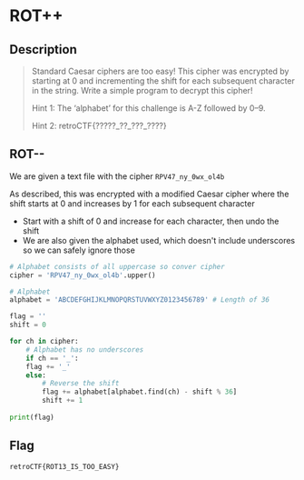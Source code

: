 # ROT++

## Description

> Standard Caesar ciphers are too easy! This cipher was encrypted by starting at 0 and incrementing the shift for each subsequent character in the string. Write a simple program to decrypt this cipher!
>
> Hint 1: The ‘alphabet’ for this challenge is A-Z followed by 0–9.
>
> Hint 2: retroCTF{?????\_??\_???\_????}

## ROT--

We are given a text file with the cipher `RPV47_ny_0wx_ol4b`

As described, this was encrypted with a modified Caesar cipher where the shift starts at 0 and increases by 1 for each subsequent character

* Start with a shift of 0 and increase for each character, then undo the shift
* We are also given the alphabet used, which doesn't include underscores so we can safely ignore those

```python
# Alphabet consists of all uppercase so conver cipher
cipher = 'RPV47_ny_0wx_ol4b'.upper()

# Alphabet
alphabet = 'ABCDEFGHIJKLMNOPQRSTUVWXYZ0123456789' # Length of 36

flag = ''
shift = 0

for ch in cipher:
    # Alphabet has no underscores
    if ch == '_':
	flag += '_'
    else:
        # Reverse the shift
        flag += alphabet[alphabet.find(ch) - shift % 36]
        shift += 1
		
print(flag)

```

## Flag

`retroCTF{ROT13_IS_TOO_EASY}`
